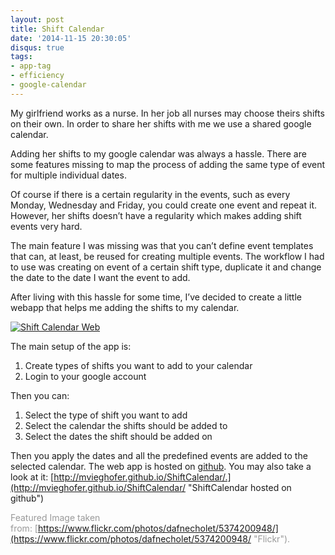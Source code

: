 ```yaml
---
layout: post
title: Shift Calendar
date: '2014-11-15 20:30:05'
disqus: true
tags:
- app-tag
- efficiency
- google-calendar
---
```



My girlfriend works as a nurse. In her job all nurses may choose theirs shifts on their own. In order to share her shifts with me we use a shared google calendar.

Adding her shifts to my google calendar was always a hassle. There are some features missing to map the process of adding the same type of event for multiple individual dates.

Of course if there is a certain regularity in the events, such as every Monday, Wednesday and Friday, you could create one event and repeat it. However, her shifts doesn’t have a regularity which makes adding shift events very hard.

The main feature I was missing was that you can’t define event templates that can, at least, be reused for creating multiple events. The workflow I had to use was creating on event of a certain shift type, duplicate it and change the date to the date I want the event to add.

After living with this hassle for some time, I’ve decided to create a little webapp that helps me adding the shifts to my calendar.

[![Shift Calendar Web](http://i1.wp.com/res.cloudinary.com/dknh3c1bk/image/upload/h_162,w_300/v1452021930/demo_Screenshot_innr0l.png?resize=300%2C162)](http://i2.wp.com/res.cloudinary.com/dknh3c1bk/image/upload/v1452021930/demo_Screenshot_innr0l.png)

The main setup of the app is:

1. Create types of shifts you want to add to your calendar
2. Login to your google account

Then you can:

1. Select the type of shift you want to add
2. Select the calendar the shifts should be added to
3. Select the dates the shift should be added on

Then you apply the dates and all the predefined events are added to the selected calendar. The web app is hosted on [github](https://github.com/mvieghofer/shiftcalendar-web "github"). You may also take a look at it: [http://mvieghofer.github.io/ShiftCalendar/.](http://mvieghofer.github.io/ShiftCalendar/ "ShiftCalendar hosted on github")

<span style="color: #999999;">Featured Image taken from: [https://www.flickr.com/photos/dafnecholet/5374200948/](https://www.flickr.com/photos/dafnecholet/5374200948/ "Flickr").</span>
